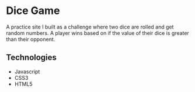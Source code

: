 # Dice Game
A practice site I built as a challenge where two dice are rolled and get random numbers.
A player wins based on if the value of their dice is greater than their opponent. 

## Technologies 
* Javascript
* CSS3
* HTML5
